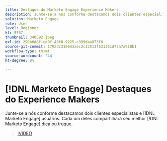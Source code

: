 ```yaml
---
title: Destaque do Marketo Engage Experience Makers
description: Junte-se a nós conforme destacamos dois clientes especialistas e [!DNL Marketo Engage] usuários. Cada um deles compartilhará seu melhor [!DNL Marketo Engage] dica ou truque.
solution: Marketo Engage
role: User
level: Beginner
kt: 9767
thumbnail: 340592.jpeg
exl-id: 299b6d8f-cd0f-40f0-9225-c399daa873f6
source-git-commit: 1792dc318643aec2c12613f621361d72a7a918b1
workflow-type: tm+mt
source-wordcount: '44'
ht-degree: 0%

---
```


# [!DNL Marketo Engage] Destaques do Experience Makers

Junte-se a nós conforme destacamos dois clientes especialistas e [!DNL Marketo Engage] usuários. Cada um deles compartilhará seu melhor [!DNL Marketo Engage] dica ou truque.

>[!VIDEO](https://video.tv.adobe.com/v/340592/?quality=12&learn=on)
